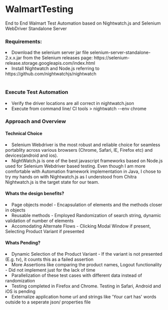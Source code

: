 # WalmartTesting
End to End Walmart Test Automation based on Nightwatch.js and Selenium WebDriver Standalone Server

<h3>Requirements:</h3>
<li>Download the selenium server jar file selenium-server-standalone-2.x.x.jar from the Selenium releases page: https://selenium-release.storage.googleapis.com/index.html <BR/>
<li>Install Nightwatch and Node.js referring to https://github.com/nightwatchjs/nightwatch <BR/><BR/>

<h3> Execute Test Automation </h3>
<li>Verify the driver locations are all correct in nightwatch.json
<li> Execute from command line/ CI tools > nightwatch --env chrome

<h3> Approach and Overview </h3>
<h4> Technical Choice </h4>
<li>Selenium Webdriver is the most robust and reliable choice for seamless portablity across various browsers (Chrome, Safari, IE, Firefox etc) and devices(android and ios).
<li>NightWatch.js is one of the best javascript frameworks based on Node.js used for Selenium Webdriver based testing. 
Even though I am more comfortable with Automation framework implementation in Java, I chose to try my hands on with Nightwatch.js as I understood from  Chitra Nightwatch.js is the target state for our team.

<h4>Whats the design benefits?</h4>
<li>Page objects model - Encapsulation of elements and the methods closer in objects</li>
<li>Reusable methods - Employed Randomization of search string, dynamic validation of number of elements</li>
<li>Accomodating Alternate Flows -  Clicking Modal Window if present, Selecting Product Variant if presented</li>

<h4>Whats Pending?</h4>
<li>Dynamic Selection of the Product Variant - If the variant is not presented (E.g. tv), it counts this as a failed assertion</li>
<li>More Assertions like comparing the product names, Logout functionality - Did not implement just for the lack of time</li>
<li>Parallelization of these test cases with different data instead of randomization </li>
<li>Testing completed in Firefox and Chrome. Testing in Safari, Android and iOS is pending</li>
<li>Externalize application home url and strings like 'Your cart has' words outside to a seperate json/ properties file</li>


    
